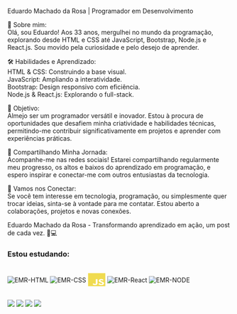 Eduardo Machado da Rosa | Programador em Desenvolvimento

🚀 Sobre mim:<br>
Olá, sou Eduardo! Aos 33 anos, mergulhei no mundo da programação, explorando desde HTML e CSS até JavaScript, Bootstrap, Node.js e React.js. Sou movido pela curiosidade e pelo desejo de aprender.

🛠 Habilidades e Aprendizado:<br>
HTML & CSS: Construindo a base visual.<br>
JavaScript: Ampliando a interatividade.<br>
Bootstrap: Design responsivo com eficiência.<br>
Node.js & React.js: Explorando o full-stack.<br>

🎯 Objetivo:<br>
Almejo ser um programador versátil e inovador. Estou à procura de oportunidades que desafiem minha criatividade e habilidades técnicas, permitindo-me contribuir significativamente em projetos e aprender com experiências práticas.

📢 Compartilhando Minha Jornada:<br>
Acompanhe-me nas redes sociais! Estarei compartilhando regularmente meu progresso, os altos e baixos do aprendizado em programação, e espero inspirar e conectar-me com outros entusiastas da tecnologia.

🤝 Vamos nos Conectar:<br>
Se você tem interesse em tecnologia, programação, ou simplesmente quer trocar ideias, sinta-se à vontade para me contatar. Estou aberto a colaborações, projetos e novas conexões.

Eduardo Machado da Rosa - Transformando aprendizado em ação, um post de cada vez. 🚀💻

### Estou estudando:
<div style="display: inline_block"><br>
  <img align="center" alt="EMR-HTML" height="40" width="50" src="https://cdn.jsdelivr.net/gh/devicons/devicon/icons/html5/html5-plain-wordmark.svg">
  <img align="center" alt="EMR-CSS" height="40" width="50" src="https://cdn.jsdelivr.net/gh/devicons/devicon/icons/css3/css3-plain-wordmark.svg">
  <img align="center" alt="EMR-Js" height="30" width="40" src="https://raw.githubusercontent.com/devicons/devicon/master/icons/javascript/javascript-plain.svg">
  <img align="center" alt="EMR-React" height="40" width="50" src="https://cdn.jsdelivr.net/gh/devicons/devicon/icons/react/react-original-wordmark.svg">
  <img align="center" alt="EMR-NODE" height="40" width="50"  src="https://cdn.jsdelivr.net/gh/devicons/devicon/icons/nodejs/nodejs-plain-wordmark.svg" >
  </div>

  ##

   
  <div> 
  <a href="https://instagram.com/edumachadodarosa/" target="_blank"><img src="https://img.shields.io/badge/-Instagram-%23E4405F?style=for-the-badge&logo=instagram&logoColor=white" target="_blank"></a>
 	<a href = "mailto:edumachadodarosa@gmail.com"><img src="https://img.shields.io/badge/-Gmail-%23333?style=for-the-badge&logo=gmail&logoColor=white" target="_blank"></a>
  <a href="https://www.linkedin.com/in/edumachadodarosa/" target="_blank"><img src="https://img.shields.io/badge/-LinkedIn-%230077B5?style=for-the-badge&logo=linkedin&logoColor=white" target="_blank"></a> 
  <a href="https://www.twitter.com/EduMachadoDev/" target="_blank"><img src="https://img.shields.io/badge/Twitter-1DA1F2?style=for-the-badge&logo=twitter&logoColor=white" target="_blank"></a>
  
</div>
